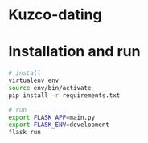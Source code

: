 # Kuzco-dating

# Installation and run

```bash
# install
virtualenv env
source env/bin/activate
pip install -r requirements.txt

# run
export FLASK_APP=main.py
export FLASK_ENV=development
flask run

```
